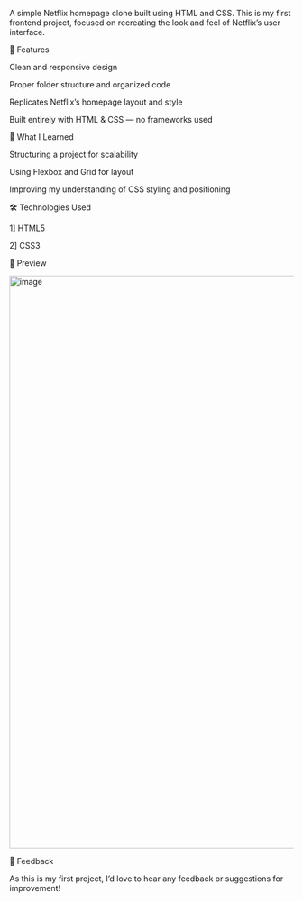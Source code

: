 A simple Netflix homepage clone built using HTML and CSS. This is my first frontend project, focused on recreating the look and feel of Netflix’s user interface.

🚀 Features

Clean and responsive design

Proper folder structure and organized code

Replicates Netflix’s homepage layout and style

Built entirely with HTML & CSS — no frameworks used

🧠 What I Learned

Structuring a project for scalability

Using Flexbox and Grid for layout

Improving my understanding of CSS styling and positioning

🛠️ Technologies Used

1] HTML5

2] CSS3

📸 Preview

<img width="1918" height="1017" alt="image" src="https://github.com/user-attachments/assets/a0ae25fb-46de-4c35-be46-43d02147b377" />

💬 Feedback

As this is my first project, I’d love to hear any feedback or suggestions for improvement!
